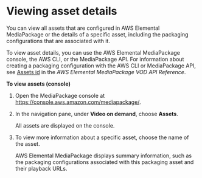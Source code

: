 # Viewing asset details<a name="asset-view"></a>

You can view all assets that are configured in AWS Elemental MediaPackage or the details of a specific asset, including the packaging configurations that are associated with it\.

To view asset details, you can use the AWS Elemental MediaPackage console, the AWS CLI, or the MediaPackage API\. For information about creating a packaging configuration with the AWS CLI or MediaPackage API, see [Assets id](https://docs.aws.amazon.com/mediapackage-vod/latest/apireference/assets-id.html) in the *AWS Elemental MediaPackage VOD API Reference*\.

**To view assets \(console\)**

1. Open the MediaPackage console at [https://console\.aws\.amazon\.com/mediapackage/](https://console.aws.amazon.com/mediapackage/)\.

1. In the navigation pane, under **Video on demand**, choose **Assets**\.

   All assets are displayed on the console\.

1. To view more information about a specific asset, choose the name of the asset\.

   AWS Elemental MediaPackage displays summary information, such as the packaging configurations associated with this packaging asset and their playback URLs\.